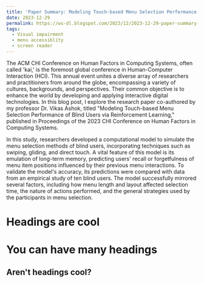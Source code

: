 ```yaml
---
title: 'Paper Summary: Modeling Touch-based Menu Selection Performance of Blind Users via Reinforcement Learning'
date: 2023-12-29
permalink: https://ws-dl.blogspot.com/2023/12/2023-12-29-paper-summary-modeling-touch.html
tags:
  - Visual impairment
  - menu accessiblity
  - screen reader
---
```


The ACM CHI Conference on Human Factors in Computing Systems, often called 'kai,' is the foremost global conference in Human-Computer Interaction (HCI). This annual event unites a diverse array of researchers and practitioners from around the globe, encompassing a variety of cultures, backgrounds, and perspectives. Their common objective is to enhance the world by developing and applying interactive digital technologies. In this blog post, I explore the research paper co-authored by my professor Dr. Vikas Ashok, titled "Modeling Touch-based Menu Selection Performance of Blind Users via Reinforcement Learning," published in Proceedings of the 2023 CHI Conference on Human Factors in Computing Systems.

In this study, researchers developed a computational model to simulate the menu selection methods of blind users, incorporating techniques such as swiping, gliding, and direct touch. A vital feature of this model is its emulation of long-term memory, predicting users' recall or forgetfulness of menu item positions influenced by their previous menu interactions. To validate the model's accuracy, its predictions were compared with data from an empirical study of ten blind users. The model successfully mirrored several factors, including how menu length and layout affected selection time, the nature of actions performed, and the general strategies used by the participants in menu selection.

Headings are cool
======

You can have many headings
======

Aren't headings cool?
------